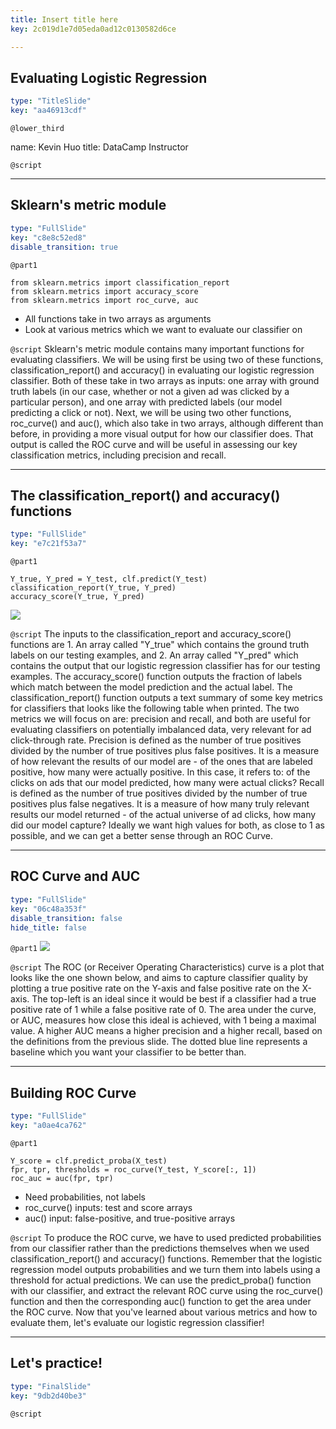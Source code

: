 ```yaml
---
title: Insert title here
key: 2c019d1e7d05eda0ad12c0130582d6ce

---
```

## Evaluating Logistic Regression

```yaml
type: "TitleSlide"
key: "aa46913cdf"
```

`@lower_third`

name: Kevin Huo
title: DataCamp Instructor


`@script`



---
## Sklearn's metric module

```yaml
type: "FullSlide"
key: "c8e8c52ed8"
disable_transition: true
```

`@part1`
```
from sklearn.metrics import classification_report
from sklearn.metrics import accuracy_score
from sklearn.metrics import roc_curve, auc
```
- All functions take in two arrays as arguments
- Look at various metrics which we want to evaluate our classifier on


`@script`
Sklearn's metric module contains many important functions for evaluating classifiers. We will be using first be using two of these functions, classification_report() and accuracy() in evaluating our logistic regression classifier. Both of these take in two arrays as inputs: one array with ground truth labels (in our case, whether or not a given ad was clicked by a particular person), and one array with predicted labels (our model predicting a click or not). Next, we will be using two other functions, roc_curve() and auc(), which also take in two arrays, although different than before, in providing a more visual output for how our classifier does. That output is called the ROC curve and will be useful in assessing our key classification metrics, including precision and recall.


---
## The classification_report() and accuracy() functions

```yaml
type: "FullSlide"
key: "e7c21f53a7"
```

`@part1`
```
Y_true, Y_pred = Y_test, clf.predict(Y_test)
classification_report(Y_true, Y_pred)
accuracy_score(Y_true, Y_pred)
```
![](https://assets.datacamp.com/production/repositories/5051/datasets/8e3ff55b2b1a0cb93dbc6320ab598940b48988f3/classification_output_sample.png)


`@script`
The inputs to the classification_report and accuracy_score() functions are 1. An array called "Y_true" which contains the ground truth labels on our testing examples, and 2. An array called "Y_pred" which contains the output that our logistic regression classifier has for our testing examples. The accuracy_score() function outputs the fraction of labels which match between the model prediction and the actual label. The classification_report() function outputs a text summary of some key metrics for classifiers that looks like the following table when printed. The two metrics we will focus on are: precision and recall, and both are useful for evaluating classifiers on potentially imbalanced data, very relevant for ad click-through rate. Precision is defined as the number of true positives divided by the number of true positives plus false positives. It is a measure of how relevant the results of our model are - of the ones that are labeled positive, how many were actually positive. In this case, it refers to: of the clicks on ads that our model predicted, how many were actual clicks? Recall is defined as the number of true positives divided by the number of true positives plus false negatives. It is a measure of how many truly relevant results our model returned - of the actual universe of ad clicks, how many did our model capture? Ideally we want high values for both, as close to 1 as possible, and we can get a better sense through an ROC Curve.


---
## ROC Curve and AUC

```yaml
type: "FullSlide"
key: "06c48a353f"
disable_transition: false
hide_title: false
```

`@part1`
![](https://assets.datacamp.com/production/repositories/5051/datasets/c47cc159f58003c530598df255cf6b078ae7f392/roc_curve_x_small.png)


`@script`
The ROC (or Receiver Operating Characteristics) curve is a plot that looks like the one shown below, and aims to capture classifier quality by plotting a true positive rate on the Y-axis and false positive rate on the X-axis. The top-left is an ideal since it would be best if a classifier had a true positive rate of 1 while a false positive rate of 0. The area under the curve, or AUC, measures how close this ideal is achieved, with 1 being a maximal value. A higher AUC means a higher precision and a higher recall, based on the definitions from the previous slide. The dotted blue line represents a baseline which you want your classifier to be better than.


---
## Building ROC Curve

```yaml
type: "FullSlide"
key: "a0ae4ca762"
```

`@part1`
```
Y_score = clf.predict_proba(X_test) 
fpr, tpr, thresholds = roc_curve(Y_test, Y_score[:, 1])
roc_auc = auc(fpr, tpr)
```
- Need probabilities, not labels
- roc_curve() inputs: test and score arrays
- auc() input: false-positive, and true-positive arrays


`@script`
To produce the ROC curve, we have to used predicted probabilities from our classifier rather than the predictions themselves when we used classification_report() and accuracy() functions. Remember that the logistic regression model outputs probabilities and we turn them into labels using a threshold for actual predictions. We can use the predict_proba() function with our classifier, and extract the relevant ROC curve using the roc_curve() function and then the corresponding auc() function to get the area under the ROC curve. Now that you've learned about various metrics and how to evaluate them, let's evaluate our logistic regression classifier!


---
## Let's practice!

```yaml
type: "FinalSlide"
key: "9db2d40be3"
```

`@script`


